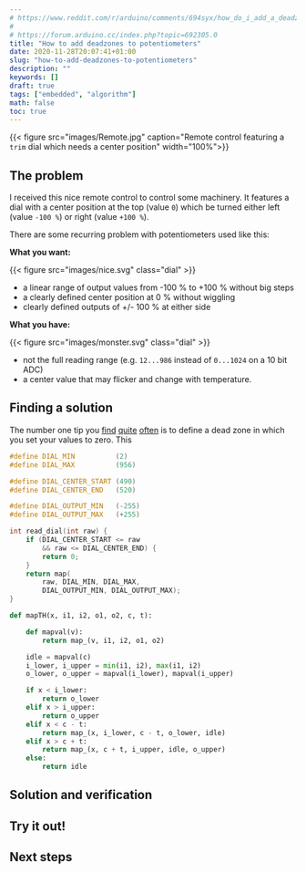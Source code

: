 ```yaml
---
# https://www.reddit.com/r/arduino/comments/694syx/how_do_i_add_a_deadzone_to_potentiometers_or/
# 
# https://forum.arduino.cc/index.php?topic=692305.0
title: "How to add deadzones to potentiometers"
date: 2020-11-28T20:07:41+01:00
slug: "how-to-add-deadzones-to-potentiometers"
description: ""
keywords: []
draft: true
tags: ["embedded", "algorithm"]
math: false
toc: true
---
```


<style>
.dial {
    width: 50%;
    margin: 0 auto;
}
</style>
{{< figure src="images/Remote.jpg" caption="Remote control featuring a `trim` dial which needs a center position" width="100%">}}

## The problem

I received this nice remote control to control some machinery.
It features a dial with a center position at the top (value `0`) which be turned either left (value `-100 %`) or right (value `+100 %`).

There are some recurring problem with potentiometers used like this:

**What you want:**

{{< figure src="images/nice.svg" class="dial" >}}

- a linear range of output values from -100 % to +100 % without big steps
- a clearly defined center position at 0 % without wiggling
- clearly defined outputs of +/- 100 % at either side

**What you have:**

{{< figure src="images/monster.svg" class="dial" >}}

- not the full reading range (e.g. `12...986` instead of `0...1024` on a 10 bit ADC)
- a center value that may flicker and change with temperature.

## Finding a solution

The number one tip you [find](https://www.reddit.com/r/arduino/comments/694syx/how_do_i_add_a_deadzone_to_potentiometers_or/) [quite](https://www.reddit.com/r/arduino/comments/3m12jx/adjusting_the_center_or_a_potentiometer_or/) [often](https://forum.arduino.cc/index.php?topic=692305.0)
is to define a dead zone in which you set your values to zero.
This 

```c
#define DIAL_MIN          (2)
#define DIAL_MAX          (956)

#define DIAL_CENTER_START (490)
#define DIAL_CENTER_END   (520)

#define DIAL_OUTPUT_MIN   (-255)
#define DIAL_OUTPUT_MAX   (+255)

int read_dial(int raw) {
    if (DIAL_CENTER_START <= raw
        && raw <= DIAL_CENTER_END) {
        return 0;
    }
    return map(
        raw, DIAL_MIN, DIAL_MAX,
        DIAL_OUTPUT_MIN, DIAL_OUTPUT_MAX);
}
```

```python
def mapTH(x, i1, i2, o1, o2, c, t):

    def mapval(v):
        return map_(v, i1, i2, o1, o2)

    idle = mapval(c)
    i_lower, i_upper = min(i1, i2), max(i1, i2)
    o_lower, o_upper = mapval(i_lower), mapval(i_upper)

    if x < i_lower:
        return o_lower
    elif x > i_upper:
        return o_upper
    elif x < c - t:
        return map_(x, i_lower, c - t, o_lower, idle)
    elif x > c + t:
        return map_(x, c + t, i_upper, idle, o_upper)
    else:
        return idle
```

## Solution and verification

## Try it out!

## Next steps
